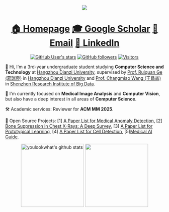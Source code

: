 <div align="center">

[![](https://capsule-render.vercel.app/api?type=waving&height=200&color=timeGradient&text=Hi,%20I'm%20Yifei%20Sun%20（孙逸飞）&reversal=false&fontSize=40&fontAlignY=40)
](https://diaoquesang.github.io/)

</div>

<div align="center">


# [🏠 Homepage](https://diaoquesang.github.io) [🎓 Google Scholar](https://scholar.google.com/citations?user=4anytcgAAAAJ) [📧 Email](mailto:szhsxhsyf@hdu.edu.cn) [🤝 LinkedIn](https://www.linkedin.com/in/diaoquesang/)

  
[![GitHub User's stars](https://img.shields.io/github/stars/diaoquesang)](https://github.com/diaoquesang) [![GitHub followers](https://img.shields.io/github/followers/diaoquesang)](https://github.com/diaoquesang) [![Visitors](https://api.visitorbadge.io/api/visitors?path=diaoquesang&countColor=%23263759&style=flat&labelStyle=none)](https://visitorbadge.io/status?path=diaoquesang)

</div>
  
🌱 Hi, I'm a 3rd-year undergraduate student studying **Computer Science and Technology** at [Hangzhou Dianzi University](https://www.hdu.edu.cn/main.htm), supervised by [Prof. Ruiquan Ge (葛瑞泉)](https://faculty.hdu.edu.cn/jsjxy/grq/main.htm) in [Hangzhou Dianzi University](https://www.hdu.edu.cn/main.htm) and [Prof. Changmiao Wang (王昌淼)](https://www.sribd.cn/teacher/505) in [Shenzhen Research Institute of Big Data](https://www.sribd.cn/).

🔭 I'm currently focused on **Medical Image Analysis** and **Computer Vision**, but also have a deep interest in all areas of **Computer Science**.

🛠️ Academic services: Reviewer for **ACM MM 2025**.

🥳 Open Source Projects: [1] [A Paper List for Medical Anomaly Detection](https://github.com/diaoquesang/Paper-List-for-Medical-Anomaly-Detection), [2] [Bone Suppression in Chest X-Rays: A Deep Survey](https://github.com/diaoquesang/A-detailed-summarization-about-bone-suppression-in-Chest-X-rays), [3] [A Paper List for Prototypical Learning](https://github.com/BeistMedAI/Paper-List-for-Prototypical-Learning), [4] [A Paper List for Cell Detection](https://github.com/li00000011/Paper-List-for-Cell-Detection), [5][Medical AI Guide](https://github.com/diaoquesang/Medical-AI-Guide/).


<div align="center">

<img alt="youlookwhat's github stats" height="200px" src="https://github-readme-stats.vercel.app/api?username=diaoquesang&show_icons=true&theme=default&rank_icon=percentile" />
<img height="200px" src="https://github-readme-stats.vercel.app/api/top-langs/?username=diaoquesang&layout=compact&langs_count=8" />

</div>
